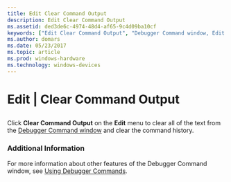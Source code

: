 ```yaml
---
title: Edit Clear Command Output
description: Edit Clear Command Output
ms.assetid: ded3de6c-4974-48d4-af65-9c4d09ba10cf
keywords: ["Edit Clear Command Output", "Debugger Command window, Edit Clear Command Output"]
ms.author: domars
ms.date: 05/23/2017
ms.topic: article
ms.prod: windows-hardware
ms.technology: windows-devices
---
```


# Edit | Clear Command Output


## <span id="ddk_edit_clear_command_output_dbg"></span><span id="DDK_EDIT_CLEAR_COMMAND_OUTPUT_DBG"></span>


Click **Clear Command Output** on the **Edit** menu to clear all of the text from the [Debugger Command window](debugger-command-window.md) and clear the command history.

### <span id="additional_information"></span><span id="ADDITIONAL_INFORMATION"></span>Additional Information

For more information about other features of the Debugger Command window, see [Using Debugger Commands](using-debugger-commands.md).

 

 





